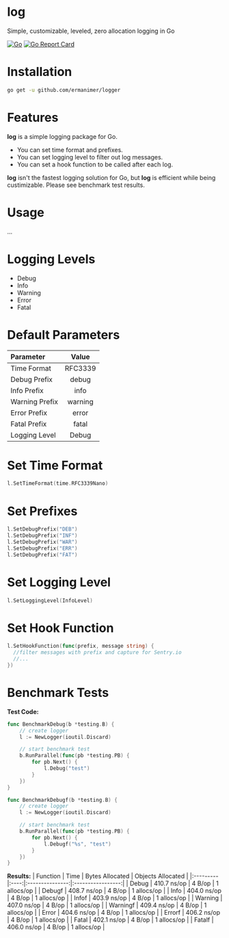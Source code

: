 # log
Simple, customizable, leveled, zero allocation logging in Go

[![Go](https://github.com/ermanimer/log/actions/workflows/go.yml/badge.svg?branch=main)](https://github.com/ermanimer/log/actions/workflows/go.yml) [![Go Report Card](https://goreportcard.com/badge/github.com/ermanimer/log)](https://goreportcard.com/report/github.com/ermanimer/log)

# Installation
```bash
go get -u github.com/ermanimer/logger
```

# Features
**log** is a simple logging package for Go. 

- You can set time format and prefixes. 
- You can set logging level to filter out log messages. 
- You can set a hook function to be called after each log.

**log** isn't the fastest logging solution for Go, but **log** is efficient while being custimizable. Please see benchmark test results.

# Usage
...

# Logging Levels
 - Debug
 - Info
 - Warning
 - Error
 - Fatal

# Default Parameters
| Parameter | Value |
|:----------|:-----:|
| Time Format | RFC3339 |
| Debug Prefix | debug |
| Info Prefix | info |
| Warning Prefix | warning |
| Error Prefix | error |
| Fatal Prefix | fatal |
| Logging Level | Debug |


# Set Time Format
```go
l.SetTimeFormat(time.RFC3339Nano)
```

# Set Prefixes
```go
l.SetDebugPrefix("DEB")
l.SetDebugPrefix("INF")
l.SetDebugPrefix("WAR")
l.SetDebugPrefix("ERR")
l.SetDebugPrefix("FAT")
```

# Set Logging Level
```go
l.SetLoggingLevel(InfoLevel)
```

# Set Hook Function
```go
l.SetHookFunction(func(prefix, message string) {
  //filter messages with prefix and capture for Sentry.io
  //...
})
```

# Benchmark Tests
**Test Code:**
```go
func BenchmarkDebug(b *testing.B) {
	// create logger
	l := NewLogger(ioutil.Discard)

	// start benchmark test
	b.RunParallel(func(pb *testing.PB) {
		for pb.Next() {
			l.Debug("test")
		}
	})
}

func BenchmarkDebugf(b *testing.B) {
	// create logger
	l := NewLogger(ioutil.Discard)

	// start benchmark test
	b.RunParallel(func(pb *testing.PB) {
		for pb.Next() {
			l.Debugf("%s", "test")
		}
	})
}
```
**Results:**
| Function | Time | Bytes Allocated | Objects Allocated |
|:---------|:----:|:---------------:|:-----------------:|
| Debug | 410.7 ns/op | 4 B/op | 1 allocs/op |
| Debugf | 408.7 ns/op | 4 B/op | 1 allocs/op |
| Info | 404.0 ns/op |  4 B/op | 1 allocs/op |
| Infof | 403.9 ns/op | 4 B/op | 1 allocs/op |
| Warning  | 407.0 ns/op | 4 B/op | 1 allocs/op |
| Warningf | 409.4 ns/op | 4 B/op | 1 allocs/op |
| Error | 404.6 ns/op | 4 B/op | 1 allocs/op |
| Errorf | 406.2 ns/op | 4 B/op	| 1 allocs/op |
| Fatal |  402.1 ns/op | 4 B/op | 1 allocs/op |
| Fatalf | 406.0 ns/op | 4 B/op |	1 allocs/op |
